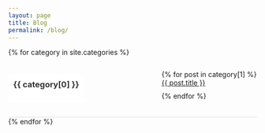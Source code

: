 ```yaml
---
layout: page
title: Blog
permalink: /blog/
---
```


<style>
  .category {
    border-bottom: 1px solid #ddd; /* Border between categories */
    padding-bottom: 20px; /* Space between category name and posts */
    display: flex;
    justify-content: space-between;
  }

  .category h3 {
    margin-bottom: 10px;
    color: #333; /* Text color for categories */
    backdrop-filter: blur(5px); /* Add a bit of blur */
    padding: 10px;
    background-color: rgba(255, 255, 255, 0.8); /* Adjust the alpha value for the blur effect */
  }

  .posts-list {
    list-style: none;
    padding: 0;
  }

  .posts-list li {
    margin-bottom: 10px;
  }
</style>

{% for category in site.categories %}
  <div class="category">
    <h3>{{ category[0] }}</h3>
    <ul class="posts-list">
      {% for post in category[1] %}
        <li><a href="{{ post.url }}">{{ post.title }}</a></li>
      {% endfor %}
    </ul>
  </div>
{% endfor %}
